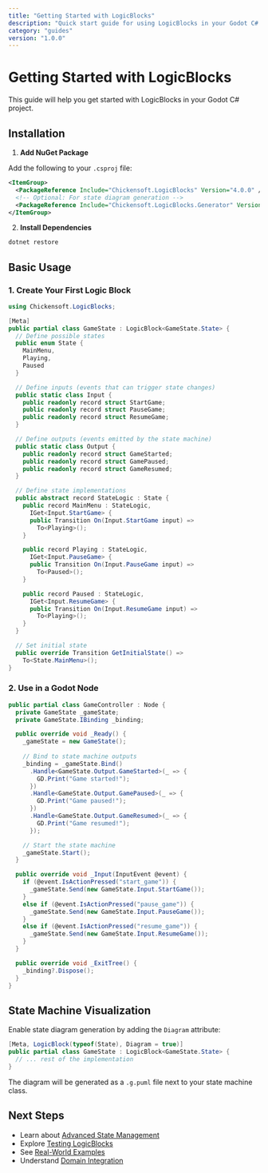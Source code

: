 ```yaml
---
title: "Getting Started with LogicBlocks"
description: "Quick start guide for using LogicBlocks in your Godot C# project"
category: "guides"
version: "1.0.0"
---
```


# Getting Started with LogicBlocks

This guide will help you get started with LogicBlocks in your Godot C# project.

## Installation

1. **Add NuGet Package**

Add the following to your `.csproj` file:

```xml
<ItemGroup>
  <PackageReference Include="Chickensoft.LogicBlocks" Version="4.0.0" />
  <!-- Optional: For state diagram generation -->
  <PackageReference Include="Chickensoft.LogicBlocks.Generator" Version="4.0.0" />
</ItemGroup>
```

2. **Install Dependencies**

```bash
dotnet restore
```

## Basic Usage

### 1. Create Your First Logic Block

```csharp
using Chickensoft.LogicBlocks;

[Meta]
public partial class GameState : LogicBlock<GameState.State> {
  // Define possible states
  public enum State {
    MainMenu,
    Playing,
    Paused
  }

  // Define inputs (events that can trigger state changes)
  public static class Input {
    public readonly record struct StartGame;
    public readonly record struct PauseGame;
    public readonly record struct ResumeGame;
  }

  // Define outputs (events emitted by the state machine)
  public static class Output {
    public readonly record struct GameStarted;
    public readonly record struct GamePaused;
    public readonly record struct GameResumed;
  }

  // Define state implementations
  public abstract record StateLogic : State {
    public record MainMenu : StateLogic, 
      IGet<Input.StartGame> {
      public Transition On(Input.StartGame input) => 
        To<Playing>();
    }

    public record Playing : StateLogic,
      IGet<Input.PauseGame> {
      public Transition On(Input.PauseGame input) =>
        To<Paused>();
    }

    public record Paused : StateLogic,
      IGet<Input.ResumeGame> {
      public Transition On(Input.ResumeGame input) =>
        To<Playing>();
    }
  }

  // Set initial state
  public override Transition GetInitialState() => 
    To<State.MainMenu>();
}
```

### 2. Use in a Godot Node

```csharp
public partial class GameController : Node {
  private GameState _gameState;
  private GameState.IBinding _binding;

  public override void _Ready() {
    _gameState = new GameState();
    
    // Bind to state machine outputs
    _binding = _gameState.Bind()
      .Handle<GameState.Output.GameStarted>(_ => {
        GD.Print("Game started!");
      })
      .Handle<GameState.Output.GamePaused>(_ => {
        GD.Print("Game paused!");
      })
      .Handle<GameState.Output.GameResumed>(_ => {
        GD.Print("Game resumed!");
      });

    // Start the state machine
    _gameState.Start();
  }

  public override void _Input(InputEvent @event) {
    if (@event.IsActionPressed("start_game")) {
      _gameState.Send(new GameState.Input.StartGame());
    }
    else if (@event.IsActionPressed("pause_game")) {
      _gameState.Send(new GameState.Input.PauseGame());
    }
    else if (@event.IsActionPressed("resume_game")) {
      _gameState.Send(new GameState.Input.ResumeGame());
    }
  }

  public override void _ExitTree() {
    _binding?.Dispose();
  }
}
```

## State Machine Visualization

Enable state diagram generation by adding the `Diagram` attribute:

```csharp
[Meta, LogicBlock(typeof(State), Diagram = true)]
public partial class GameState : LogicBlock<GameState.State> {
  // ... rest of the implementation
}
```

The diagram will be generated as a `.g.puml` file next to your state machine class.

## Next Steps

- Learn about [Advanced State Management](./advanced-states.md)
- Explore [Testing LogicBlocks](./testing.md)
- See [Real-World Examples](./examples.md)
- Understand [Domain Integration](./domain-integration.md) 